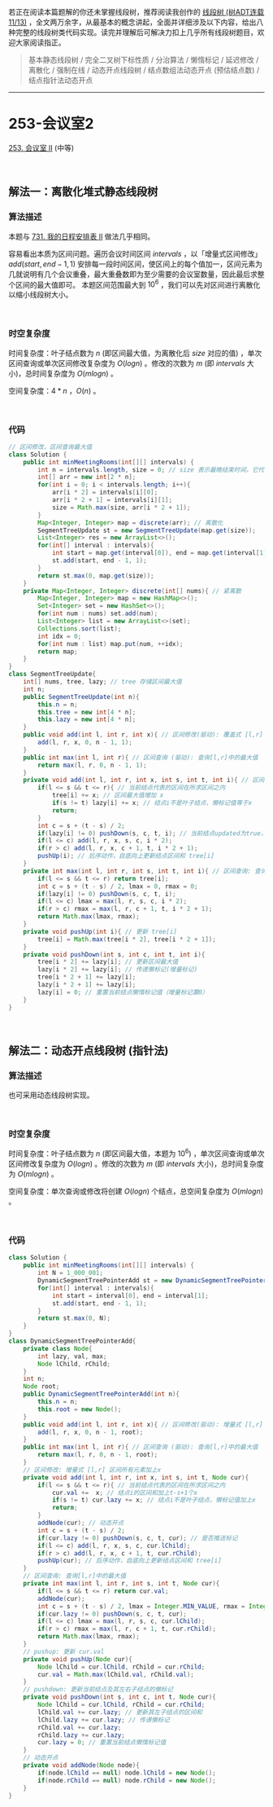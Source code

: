 若正在阅读本篇题解的你还未掌握线段树，推荐阅读我创作的 [线段树 (树ADT连载 11/13)](https://leetcode.cn/circle/discuss/H4aMOn/) ，全文两万余字，从最基本的概念讲起，全面并详细涉及以下内容，给出八种完整的线段树类代码实现。读完并理解后可解决力扣上几乎所有线段树题目，欢迎大家阅读指正。

> 基本静态线段树 / 完全二叉树下标性质 / 分治算法 / 懒惰标记 / 延迟修改 / 离散化 / 强制在线 / 动态开点线段树 / 结点数组法动态开点 (预估结点数) / 结点指针法动态开点 

***

# 253-会议室2

[253. 会议室 II](https://leetcode.cn/problems/meeting-rooms-ii/) (中等)

<br />

## 解法一：离散化堆式静态线段树 

### 算法描述

本题与 [731. 我的日程安排表 II](https://leetcode.cn/problems/my-calendar-ii/solution/yukiyama-by-yukiyama-uuvj/) 做法几乎相同。

容易看出本质为区间问题。遍历会议时间区间 $intervals$ ，以「增量式区间修改」 $add(start,end-1,1)$ 安排每一段时间区间，使区间上的每个值加一，区间元素为几就说明有几个会议重叠，最大重叠数即为至少需要的会议室数量，因此最后求整个区间的最大值即可。 本题区间范围最大到 $10^6$ ，我们可以先对区间进行离散化以缩小线段树大小。

<br />

### 时空复杂度

时间复杂度：叶子结点数为 $n$ (即区间最大值，为离散化后 $size$ 对应的值) ，单次区间查询或单次区间修改复杂度为 $O(logn)$ 。修改的次数为 $m$ (即 $intervals$ 大小)，总时间复杂度为 $O(mlogn)$ 。

空间复杂度：$4*n$ ，$O(n)$ 。

<br />

### 代码

```java
// 区间修改，区间查询最大值
class Solution {
    public int minMeetingRooms(int[][] intervals) {
        int n = intervals.length, size = 0; // size 表示最晚结束时间，它代表了「问题区间」的大小
        int[] arr = new int[2 * n];
        for(int i = 0; i < intervals.length; i++){
            arr[i * 2] = intervals[i][0];
            arr[i * 2 + 1] = intervals[i][1];
            size = Math.max(size, arr[i * 2 + 1]);
        }
        Map<Integer, Integer> map = discrete(arr); // 离散化
        SegmentTreeUpdate st = new SegmentTreeUpdate(map.get(size));        
        List<Integer> res = new ArrayList<>();
        for(int[] interval : intervals){
            int start = map.get(interval[0]), end = map.get(interval[1]);
            st.add(start, end - 1, 1);
        }
        return st.max(0, map.get(size));
    }
    private Map<Integer, Integer> discrete(int[] nums){ // 紧离散
        Map<Integer, Integer> map = new HashMap<>();
        Set<Integer> set = new HashSet<>();
        for(int num : nums) set.add(num);
        List<Integer> list = new ArrayList<>(set);
        Collections.sort(list);
        int idx = 0;
        for(int num : list) map.put(num, ++idx);
        return map;
    }
}
class SegmentTreeUpdate{
    int[] nums, tree, lazy; // tree 存储区间最大值
    int n;
    public SegmentTreeUpdate(int n){
        this.n = n;
        this.tree = new int[4 * n];
        this.lazy = new int[4 * n];
    }
    public void add(int l, int r, int x){ // 区间修改(驱动): 覆盖式 [l,r] 区间所有元素改为x
        add(l, r, x, 0, n - 1, 1);
    }
    public int max(int l, int r){ // 区间查询 (驱动): 查询[l,r]中的最大值
        return max(l, r, 0, n - 1, 1);
    }
    private void add(int l, int r, int x, int s, int t, int i){ // 区间修改: 覆盖式 [l,r] 区间所有元素改为x
        if(l <= s && t <= r){ // 当前结点代表的区间在所求区间之内
            tree[i] += x; // 区间最大值增加 x
            if(s != t) lazy[i] += x; // 结点i不是叶子结点，懒标记值等于x
            return;
        }
        int c = s + (t - s) / 2;
        if(lazy[i] != 0) pushDown(s, c, t, i); // 当前结点updated为true，推送标记
        if(l <= c) add(l, r, x, s, c, i * 2);
        if(r > c) add(l, r, x, c + 1, t, i * 2 + 1);
        pushUp(i); // 后序动作，自底向上更新结点区间和 tree[i]
    }
    private int max(int l, int r, int s, int t, int i){ // 区间查询: 查询[l,r]中的最大值
        if(l <= s && t <= r) return tree[i];
        int c = s + (t - s) / 2, lmax = 0, rmax = 0;
        if(lazy[i] != 0) pushDown(s, c, t, i);
        if(l <= c) lmax = max(l, r, s, c, i * 2);
        if(r > c) rmax = max(l, r, c + 1, t, i * 2 + 1);
        return Math.max(lmax, rmax);
    }
    private void pushUp(int i){ // 更新 tree[i]
        tree[i] = Math.max(tree[i * 2], tree[i * 2 + 1]);
    }
    private void pushDown(int s, int c, int t, int i){
        tree[i * 2] += lazy[i]; // 更新区间最大值
        lazy[i * 2] += lazy[i]; // 传递懒标记(增量标记)
        tree[i * 2 + 1] += lazy[i];
        lazy[i * 2 + 1] += lazy[i];
        lazy[i] = 0; // 重置当前结点懒惰标记值（增量标记置0）
    }
}
```

<br />

## 解法二：动态开点线段树 (指针法)

### 算法描述

也可采用动态线段树实现。

<br />

### 时空复杂度

时间复杂度：叶子结点数为 $n$ (即区间最大值，本题为 $10^6$) ，单次区间查询或单次区间修改复杂度为 $O(logn)$ 。修改的次数为 $m$ (即 $intervals$ 大小)，总时间复杂度为 $O(mlogn)$ 。

空间复杂度：单次查询或修改将创建 $O(logn)$ 个结点，总空间复杂度为 $O(mlogn)$ 。

<br />

### 代码

```java
class Solution {
    public int minMeetingRooms(int[][] intervals) {
        int N = 1_000_001;
        DynamicSegmentTreePointerAdd st = new DynamicSegmentTreePointerAdd(N);
        for(int[] interval : intervals){
            int start = interval[0], end = interval[1];
            st.add(start, end - 1, 1);
        }
        return st.max(0, N);
    }
}
class DynamicSegmentTreePointerAdd{
    private class Node{
        int lazy, val, max;
        Node lChild, rChild;
    }
    int n;
    Node root;
    public DynamicSegmentTreePointerAdd(int n){
        this.n = n;
        this.root = new Node();
    }
    public void add(int l, int r, int x){ // 区间修改(驱动): 增量式 [l,r] 区间所有元素加上x
        add(l, r, x, 0, n - 1, root);
    }
    public int max(int l, int r){ // 区间查询 (驱动): 查询[l,r]中的最大值
        return max(l, r, 0, n - 1, root);
    }
    // 区间修改: 增量式 [l,r] 区间所有元素加上x
    private void add(int l, int r, int x, int s, int t, Node cur){
        if(l <= s && t <= r){ // 当前结点代表的区间在所求区间之内
            cur.val +=  x; // 结点i的区间和加上t-s+1个x
            if(s != t) cur.lazy += x; // 结点i不是叶子结点，懒标记值加上x
            return;
        }
        addNode(cur); // 动态开点
        int c = s + (t - s) / 2;
        if(cur.lazy != 0) pushDown(s, c, t, cur); // 是否推送标记
        if(l <= c) add(l, r, x, s, c, cur.lChild);
        if(r > c) add(l, r, x, c + 1, t, cur.rChild);
        pushUp(cur); // 后序动作，自底向上更新结点区间和 tree[i]
    }
    // 区间查询: 查询[l,r]中的最大值
    private int max(int l, int r, int s, int t, Node cur){
        if(l <= s && t <= r) return cur.val;
        addNode(cur);
        int c = s + (t - s) / 2, lmax = Integer.MIN_VALUE, rmax = Integer.MIN_VALUE;
        if(cur.lazy != 0) pushDown(s, c, t, cur);
        if(l <= c) lmax = max(l, r, s, c, cur.lChild);
        if(r > c) rmax = max(l, r, c + 1, t, cur.rChild);
        return Math.max(lmax, rmax);
    }
    // pushup: 更新 cur.val
    private void pushUp(Node cur){
        Node lChild = cur.lChild, rChild = cur.rChild;
        cur.val = Math.max(lChild.val, rChild.val);
    }
    // pushdown: 更新当前结点及其左右子结点的懒标记
    private void pushDown(int s, int c, int t, Node cur){
        Node lChild = cur.lChild, rChild = cur.rChild;
        lChild.val += cur.lazy; // 更新其左子结点的区间和
        lChild.lazy += cur.lazy; // 传递懒标记
        rChild.val += cur.lazy;
        rChild.lazy += cur.lazy;
        cur.lazy = 0; // 重置当前结点懒惰标记值
    }
    // 动态开点
    private void addNode(Node node){
        if(node.lChild == null) node.lChild = new Node();
        if(node.rChild == null) node.rChild = new Node();
    }
}
```

<br />